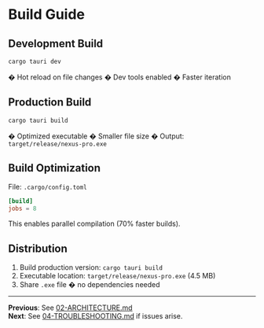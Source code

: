 # Build Guide

## Development Build

```powershell
cargo tauri dev
```

� Hot reload on file changes
� Dev tools enabled
� Faster iteration

## Production Build

```powershell
cargo tauri build
```

� Optimized executable
� Smaller file size
� Output: `target/release/nexus-pro.exe`

## Build Optimization

File: `.cargo/config.toml`

```toml
[build]
jobs = 8
```

This enables parallel compilation (70% faster builds).

## Distribution

1. Build production version: `cargo tauri build`
2. Executable location: `target/release/nexus-pro.exe` (4.5 MB)
3. Share `.exe` file � no dependencies needed

---

**Previous**: See [02-ARCHITECTURE.md](02-ARCHITECTURE.md)  
**Next**: See [04-TROUBLESHOOTING.md](04-TROUBLESHOOTING.md) if issues arise.
